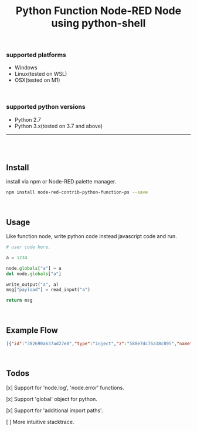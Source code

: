 
<h1 align="center">
Python Function Node-RED Node using python-shell
</h1>

<br>

### supported platforms
- Windows
- Linux(tested on WSL)
- OSX(tested on M1)

<br>

### supported python versions
- Python 2.7
- Python 3.x(tested on 3.7 and above)

<hr><br><br>

## Install
install via npm or Node-RED palette manager.
```zsh
npm install node-red-contrib-python-function-ps --save
```

<br>

## Usage
Like function node, write python code instead javascript code and run.
```python
# user code here.

a = 1234

node.globals["a"] = a
del node.globals["a"]

write_output("a", a)
msg["payload"] = read_input("a")

return msg
```

<br>

## Example Flow
```json
[{"id":"382690a637ad27e8","type":"inject","z":"588e7dc76a18c895","name":"","props":[{"p":"payload"},{"p":"topic","vt":"str"}],"repeat":"","crontab":"","once":false,"onceDelay":0.1,"topic":"","payload":"","payloadType":"date","x":140,"y":200,"wires":[["5d2fe53513bb52aa"]]},{"id":"412d6d40234f18ed","type":"debug","z":"588e7dc76a18c895","name":"debug 1","active":true,"tosidebar":true,"console":false,"tostatus":false,"complete":"payload","targetType":"msg","statusVal":"","statusType":"auto","x":680,"y":200,"wires":[]},{"id":"5d2fe53513bb52aa","type":"python-function-ps","z":"588e7dc76a18c895","name":"","pythonPathType":"local","pythonPath":"python3","globalPythonName":"","importPathList":[],"fnCode":"\n# user code here.\n\na = 1234\n\n# node.globals[\"a\"] = a\n# del node.globals[\"a\"]\n\n# for key, value in node.globals.items():\n#     node.log(key, value)\n\nwrite_output(\"a\", a)\nmsg[\"payload\"] = read_input(\"a\")\n\nreturn msg\n","x":410,"y":200,"wires":[["412d6d40234f18ed"]]}]
```

<br>

## Todos
[x] Support for 'node.log', 'node.error' functions.

[x] Support 'global' object for python.

[x] Support for 'additional import paths'.

[ ] More intuitive stacktrace.
